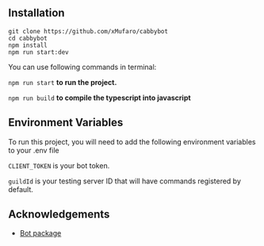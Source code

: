 ## Installation

```
git clone https://github.com/xMufaro/cabbybot
cd cabbybot
npm install
npm run start:dev
```

You can use following commands in terminal:

`npm run start` **to run the project.**

`npm run build` **to compile the typescript into javascript**



## Environment Variables

To run this project, you will need to add the following environment variables to your .env file

`CLIENT_TOKEN` is your bot token.

`guildId` is your testing server ID that will have commands registered by default.


## Acknowledgements

 - [Bot package](https://discord.js.org/#/)

